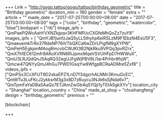 +++
Link = "http://gogo.tattoo/gogo/tattoo/birthday_geometric"
title = "Birthday geometric"
duration_min = 180
gender = "female"
extra = ""
article = ""
made_date = "2017-07-25T00:00:00+08:00"
date = "2017-07-25T03:00:00+08:00"
tags = ["color", "birthday", "geometric", "watercolor", "blue"]
bodypart = ["rib"]
image_ipfs = "QmPaePQWcAahYVXNZkjpqv3KHFMPJvCXGfeMhQoZz7zuY8"
images_ipfs = [  "QmYJB1junfzJaQ5yLL5thyhp6eiRSLzM9F1EbzN4EsU5F3",
  "QmaeuemkTrRx37RdeNP76iVTbQXCaKwZDrLPigfM9gXYPW",
  "QmPeH5EgkpmMAogRmcvbCWJKt3B2NjkRku9VPQq3pvRZrx",
  "QmX7h1EC612mfr8AKoXVRN6RiJpmxMqeVSVUHFpD7HWWuX",
  "QmU3LRJQdQnJ5AqRQ32egUJFgWjPBV8Li1ar4Prhbr8fqW",  
  "Qmcw47QNYyQmJ4hGu7PWD1GsqYw8WfgpBCRaADMre5Zxf8"
]
videos_ipfs = ["QmPSx3CcXFUT9D2xkaEPZ1LnD7f3dgzrhALNMr3KmuGcEC",
"QmWTu3LuFKcJ2ykksrM3g3x8D7zRuycu3NJb6sSjNda6v7",
"QmTpmFaYaDBaSAaQz7ETJAmZwGb4qSYQji1yTEtASgkXYv"]
location_city = "Shanghai"
location_country = "China"
made_at_shop = "chushangfeng"
design = "birthday_geometric"
previous = ""

[blockchain]

+++

